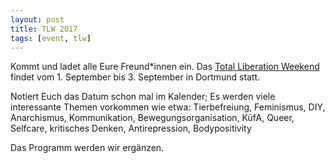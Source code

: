 ```yaml
---
layout: post
title: TLW 2017
tags: [event, tlw]
---
```


Kommt und ladet alle Eure Freund*innen ein. Das [Total Liberation Weekend](/events/tlw2017) findet vom 1. September bis 3. September in Dortmund statt.

Notiert Euch das Datum schon mal im Kalender; Es werden viele interessante Themen vorkommen wie etwa: Tierbefreiung, Feminismus, DIY, Anarchismus, Kommunikation, Bewegungsorganisation, KüfA, Queer, Selfcare, kritisches Denken, Antirepression, Bodypositivity

Das Programm werden wir ergänzen.
